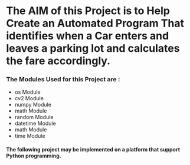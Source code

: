 # The AIM of this Project is to Help Create an Automated Program That identifies when a Car enters and leaves a parking lot and calculates the fare accordingly.

### The Modules Used for this Project are :
- os Module
- cv2 Module
- numpy Module
- math Module
- random Module
- datetime Module
- math Module
- time Module



#### The following project may be implemented on a platform that support Python programming.

